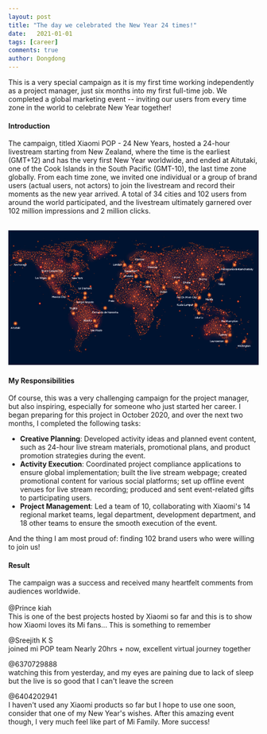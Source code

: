 ```yaml
---
layout: post
title: "The day we celebrated the New Year 24 times!"
date:   2021-01-01
tags: [career]
comments: true
author: Dongdong
---
```


This is a very special campaign as it is my first time working independently as a project manager, just six months into my first full-time job. We completed a global marketing event -- inviting our users from every time zone in the world to celebrate New Year together!

<h4>Introduction</h4>
The campaign, titled Xiaomi POP - 24 New Years, hosted a 24-hour livestream starting from New Zealand, where the time is the earliest (GMT+12) and has the very first New Year worldwide, and ended at Aitutaki, one of the Cook Islands in the South Pacific (GMT-10), the last time zone globally. From each time zone, we invited one individual or a group of brand users (actual users, not actors) to join the livestream and record their moments as the new year arrived. A total of 34 cities and 102 users from around the world participated, and the livestream ultimately garnered over 102 million impressions and 2 million clicks.<br>
<br>

![Cities participating in the livestreaming](https://github.com/CeciliaZhu1997/CeciliaZhu1997.github.io/blob/master/images/24newyears/%20Cities%20participating%20in%20the%20livestreaming.png "Cities participating in the livestreaming")

<h4>My Responsibilities</h4>
Of course, this was a very challenging campaign for the project manager, but also inspiring, especially for someone who just started her career. I began preparing for this project in October 2020, and over the next two months, I completed the following tasks:

- **Creative Planning**: Developed activity ideas and planned event content, such as 24-hour live stream materials, promotional plans, and product promotion strategies during the event.
- **Activity Execution**: Coordinated project compliance applications to ensure global implementation; built the live stream webpage; created promotional content for various social platforms; set up offline event venues for live stream recording; produced and sent event-related gifts to participating users.
- **Project Management**: Led a team of 10, collaborating with Xiaomi's 14 regional market teams, legal department, development department, and 18 other teams to ensure the smooth execution of the event.

And the thing I am most proud of: finding 102 brand users who were willing to join us! 

<h4>Result</h4>
The campaign was a success and received many heartfelt comments from audiences worldwide.<br>
<br>
@Prince kiah<br>
This is one of the best projects hosted by Xiaomi so far and this is to show how Xiaomi loves its Mi fans... This is something to remember<br>

@Sreejith K S<br>
joined mi POP team Nearly 20hrs + now, excellent virtual journey together<br>

@6370729888<br>
watching this from yesterday, and my eyes are paining due to lack of sleep but the live is so good
that I can't leave the screen<br>

@6404202941<br>
I haven't used any Xiaomi products so far but I hope to use one soon, consider that one of my New Year's wishes. After this amazing event though, I very much feel like part of Mi Family.
More success!<br>
